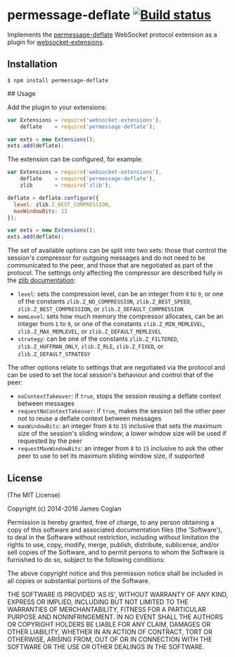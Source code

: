 # permessage-deflate [![Build status](https://secure.travis-ci.org/faye/permessage-deflate-node.svg)](http://travis-ci.org/faye/permessage-deflate-node)

Implements the
[permessage-deflate](https://tools.ietf.org/html/draft-ietf-hybi-permessage-compression)
WebSocket protocol extension as a plugin for
[websocket-extensions](https://github.com/faye/websocket-extensions-node).

## Installation

```
$ npm install permessage-deflate
```

## Usage

Add the plugin to your extensions:

```js
var Extensions = require('websocket-extensions'),
    deflate    = require('permessage-deflate');

var exts = new Extensions();
exts.add(deflate);
```

The extension can be configured, for example:

```js
var Extensions = require('websocket-extensions'),
    deflate    = require('permessage-deflate'),
    zlib       = require('zlib');

deflate = deflate.configure({
  level: zlib.Z_BEST_COMPRESSION,
  maxWindowBits: 13
});

var exts = new Extensions();
exts.add(deflate);
```

The set of available options can be split into two sets: those that control the
session's compressor for outgoing messages and do not need to be communicated to
the peer, and those that are negotiated as part of the protocol. The settings
only affecting the compressor are described fully in the [zlib
documentation](http://nodejs.org/api/zlib.html#zlib_options):

* `level`: sets the compression level, can be an integer from `0` to `9`, or one
  of the constants `zlib.Z_NO_COMPRESSION`, `zlib.Z_BEST_SPEED`,
  `zlib.Z_BEST_COMPRESSION`, or `zlib.Z_DEFAULT_COMPRESSION`
* `memLevel`: sets how much memory the compressor allocates, can be an integer
  from `1` to `9`, or one of the constants `zlib.Z_MIN_MEMLEVEL`,
  `zlib.Z_MAX_MEMLEVEL`, or `zlib.Z_DEFAULT_MEMLEVEL`
* `strategy`: can be one of the constants `zlib.Z_FILTERED`,
  `zlib.Z_HUFFMAN_ONLY`, `zlib.Z_RLE`, `zlib.Z_FIXED`, or
  `zlib.Z_DEFAULT_STRATEGY`

The other options relate to settings that are negotiated via the protocol and
can be used to set the local session's behaviour and control that of the peer:

* `noContextTakeover`: if `true`, stops the session reusing a deflate context
  between messages
* `requestNoContextTakeover`: if `true`, makes the session tell the other peer
  not to reuse a deflate context between messages
* `maxWindowBits`: an integer from `8` to `15` inclusive that sets the maximum
  size of the session's sliding window; a lower window size will be used if
  requested by the peer
* `requestMaxWindowBits`: an integer from `8` to `15` inclusive to ask the other
  peer to use to set its maximum sliding window size, if supported

## License

(The MIT License)

Copyright (c) 2014-2016 James Coglan

Permission is hereby granted, free of charge, to any person obtaining a copy of
this software and associated documentation files (the 'Software'), to deal in
the Software without restriction, including without limitation the rights to
use, copy, modify, merge, publish, distribute, sublicense, and/or sell copies of
the Software, and to permit persons to whom the Software is furnished to do so,
subject to the following conditions:

The above copyright notice and this permission notice shall be included in all
copies or substantial portions of the Software.

THE SOFTWARE IS PROVIDED 'AS IS', WITHOUT WARRANTY OF ANY KIND, EXPRESS OR
IMPLIED, INCLUDING BUT NOT LIMITED TO THE WARRANTIES OF MERCHANTABILITY, FITNESS
FOR A PARTICULAR PURPOSE AND NONINFRINGEMENT. IN NO EVENT SHALL THE AUTHORS OR
COPYRIGHT HOLDERS BE LIABLE FOR ANY CLAIM, DAMAGES OR OTHER LIABILITY, WHETHER
IN AN ACTION OF CONTRACT, TORT OR OTHERWISE, ARISING FROM, OUT OF OR IN
CONNECTION WITH THE SOFTWARE OR THE USE OR OTHER DEALINGS IN THE SOFTWARE.
